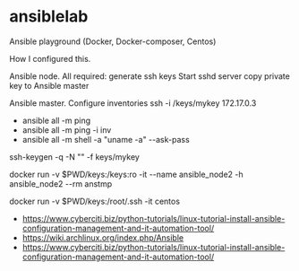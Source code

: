 # ansiblelab
Ansible playground (Docker, Docker-composer, Centos)

How I configured this.

Ansible node.
All required:
    generate ssh keys
    Start sshd server
    copy private key to Ansible master

Ansible master.
    Configure inventories
    ssh -i /keys/mykey 172.17.0.3

* ansible all -m ping
* ansible all -m ping -i inv
* ansible all -m shell -a "uname -a" --ask-pass

ssh-keygen -q -N "" -f keys/mykey

docker run -v $PWD/keys:/keys:ro -it --name ansible_node2 -h ansible_node2 --rm anstmp

docker run -v $PWD/keys:/root/.ssh -it centos

* https://www.cyberciti.biz/python-tutorials/linux-tutorial-install-ansible-configuration-management-and-it-automation-tool/
* https://wiki.archlinux.org/index.php/Ansible
* https://www.cyberciti.biz/python-tutorials/linux-tutorial-install-ansible-configuration-management-and-it-automation-tool/

